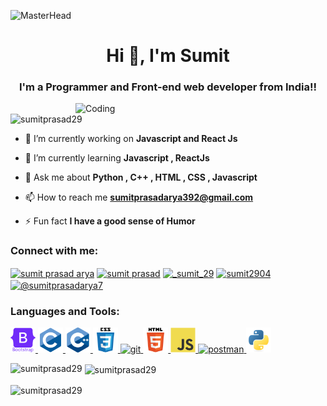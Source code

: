 ![MasterHead](https://indoanalytica.com/static/images/banner-2.gif)
<h1 align="center">Hi 👋, I'm Sumit</h1>
<h3 align="center">I'm a Programmer and Front-end web developer from India!!</h3>
<img align="right" src="https://cdn.videoplasty.com/animation/chill-coding-programming-lo-fi-animation-stock-animation-21874-1280x720.jpg" alt="Coding" width="400">


<p align="left"> <img src="https://komarev.com/ghpvc/?username=sumitprasad29&label=Profile%20views&color=0e75b6&style=flat" alt="sumitprasad29" /> </p>

- 🔭 I’m currently working on **Javascript and React Js**

- 🌱 I’m currently learning **Javascript , ReactJs**

- 💬 Ask me about **Python , C++ , HTML , CSS , Javascript**

- 📫 How to reach me **sumitprasadarya392@gmail.com**

- ⚡ Fun fact **I have a good sense of Humor**

<h3 align="left">Connect with me:</h3>
<p align="left">
<a href="https://linkedin.com/in/sumit prasad arya" target="blank"><img align="center" src="https://raw.githubusercontent.com/rahuldkjain/github-profile-readme-generator/master/src/images/icons/Social/linked-in-alt.svg" alt="sumit prasad arya" height="30" width="40" /></a>
<a href="https://fb.com/sumit prasad" target="blank"><img align="center" src="https://raw.githubusercontent.com/rahuldkjain/github-profile-readme-generator/master/src/images/icons/Social/facebook.svg" alt="sumit prasad" height="30" width="40" /></a>
<a href="https://instagram.com/_sumit_29" target="blank"><img align="center" src="https://raw.githubusercontent.com/rahuldkjain/github-profile-readme-generator/master/src/images/icons/Social/instagram.svg" alt="_sumit_29" height="30" width="40" /></a>
<a href="https://www.codechef.com/users/sumit2904" target="blank"><img align="center" src="https://cdn.jsdelivr.net/npm/simple-icons@3.1.0/icons/codechef.svg" alt="sumit2904" height="30" width="40" /></a>
<a href="https://www.hackerrank.com/@sumitprasadarya7" target="blank"><img align="center" src="https://raw.githubusercontent.com/rahuldkjain/github-profile-readme-generator/master/src/images/icons/Social/hackerrank.svg" alt="@sumitprasadarya7" height="30" width="40" /></a>
</p>

<h3 align="left">Languages and Tools:</h3>
<p align="left"> <a href="https://getbootstrap.com" target="_blank" rel="noreferrer"> <img src="https://raw.githubusercontent.com/devicons/devicon/master/icons/bootstrap/bootstrap-plain-wordmark.svg" alt="bootstrap" width="40" height="40"/> </a> <a href="https://www.cprogramming.com/" target="_blank" rel="noreferrer"> <img src="https://raw.githubusercontent.com/devicons/devicon/master/icons/c/c-original.svg" alt="c" width="40" height="40"/> </a> <a href="https://www.w3schools.com/cpp/" target="_blank" rel="noreferrer"> <img src="https://raw.githubusercontent.com/devicons/devicon/master/icons/cplusplus/cplusplus-original.svg" alt="cplusplus" width="40" height="40"/> </a> <a href="https://www.w3schools.com/css/" target="_blank" rel="noreferrer"> <img src="https://raw.githubusercontent.com/devicons/devicon/master/icons/css3/css3-original-wordmark.svg" alt="css3" width="40" height="40"/> </a> <a href="https://git-scm.com/" target="_blank" rel="noreferrer"> <img src="https://www.vectorlogo.zone/logos/git-scm/git-scm-icon.svg" alt="git" width="40" height="40"/> </a> <a href="https://www.w3.org/html/" target="_blank" rel="noreferrer"> <img src="https://raw.githubusercontent.com/devicons/devicon/master/icons/html5/html5-original-wordmark.svg" alt="html5" width="40" height="40"/> </a> <a href="https://developer.mozilla.org/en-US/docs/Web/JavaScript" target="_blank" rel="noreferrer"> <img src="https://raw.githubusercontent.com/devicons/devicon/master/icons/javascript/javascript-original.svg" alt="javascript" width="40" height="40"/> </a> <a href="https://postman.com" target="_blank" rel="noreferrer"> <img src="https://www.vectorlogo.zone/logos/getpostman/getpostman-icon.svg" alt="postman" width="40" height="40"/> </a> <a href="https://www.python.org" target="_blank" rel="noreferrer"> <img src="https://raw.githubusercontent.com/devicons/devicon/master/icons/python/python-original.svg" alt="python" width="40" height="40"/> </a> </p>

<p><img align="left" src="https://github-readme-stats.vercel.app/api/top-langs?username=sumitprasad29&show_icons=true&locale=en&layout=compact" alt="sumitprasad29" /></p>

<p>&nbsp;<img align="center" src="https://github-readme-stats.vercel.app/api?username=sumitprasad29&show_icons=true&locale=en" alt="sumitprasad29" /></p>

<p><img align="center" src="https://github-readme-streak-stats.herokuapp.com/?user=sumitprasad29&" alt="sumitprasad29" /></p>

